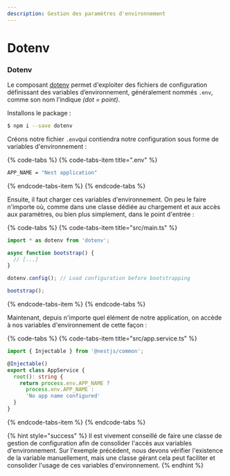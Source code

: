 ```yaml
---
description: Gestion des paramètres d'environnement
---
```


# Dotenv

### Dotenv

Le composant [dotenv](https://github.com/motdotla/dotenv) permet d'exploiter des fichiers de configuration définissant des variables d’environnement, généralement nommés `.env`, comme son nom l'indique _\(dot = point\)_.

Installons le package :

```bash
$ npm i --save dotenv
```

Créons notre fichier `.env`qui contiendra notre configuration sous forme de variables d'environnement :

{% code-tabs %}
{% code-tabs-item title=".env" %}
```bash
APP_NAME = "Nest application"
```
{% endcode-tabs-item %}
{% endcode-tabs %}

Ensuite, il faut charger ces variables d'environnement. On peu le faire n'importe où, comme dans une classe dédiée au chargement et aux accès aux paramètres, ou bien plus simplement, dans le point d'entrée :

{% code-tabs %}
{% code-tabs-item title="src/main.ts" %}
```typescript
import * as dotenv from 'dotenv';

async function bootstrap() {
  // [...]
}

dotenv.config(); // Load configuration before bootstrapping

bootstrap();
```
{% endcode-tabs-item %}
{% endcode-tabs %}

Maintenant, depuis n'importe quel élément de notre application, on accède à nos variables d'environnement de cette façon :

{% code-tabs %}
{% code-tabs-item title="src/app.service.ts" %}
```typescript
import { Injectable } from '@nestjs/common';

@Injectable()
export class AppService {
  root(): string {
    return process.env.APP_NAME ?
      process.env.APP_NAME :
      'No app name configured'
  }
}
```
{% endcode-tabs-item %}
{% endcode-tabs %}

{% hint style="success" %}
Il est vivement conseillé de faire une classe de gestion de configuration afin de consolider l'accès aux variables d'environnement. Sur l'exemple précédent, nous devons vérifier l'existence de la variable manuellement, mais une classe gérant cela peut faciliter et consolider l'usage de ces variables d'environnement.
{% endhint %}

